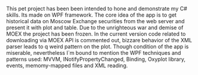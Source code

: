 This pet project has been been intended to hone and demonstrate my C# skills. Its made on WPF framework. The core idea of the app is to get historical data on Moscow Exchange securities from the web server and present it with plot and table. Due to the unrighteous war and demise of MOEX the project has been frozen. In the current version code related to downloading via MOEX API is commented out, bizzare behavior of the XML parser leads to q weird pattern on the plot. Though condition of the app is miserable, nevertheless I`m bound to mention the WPF techniques and patterns used: MVVM, INotifyPropertyChanged, Binding, Oxyplot library, events, memomy-mapped files and XML reading.
